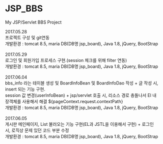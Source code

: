 # JSP_BBS
My JSP/Servlet BBS Project


2017.05.28<br>
프로젝트 구성 및 git연동<br>
개발환경 : tomcat 8.5, maria DB(DB명 jsp_board), Java 1.8, jQuery, BootStrap <br>
<br>
2017.05.29<br>
로그인 및 회원가입 프로세스 구현.(session 체크를 위해 filter 연동)<br>
개발환경 : tomcat 8.5, maria DB(DB명 jsp_board), Java 1.8, jQuery, BootStrap <br>
<br>
2017.06.04<br>
bbs_info 라는 테이블 생성 및 BoardInfoBean 및 BoardInfoDao 작성 + 글 작성 시, insert 되는 기능 구현.<br>
session 값 변경(userInfoBean) + jsp/servlet 호출 시, 리소스 경로 충돌나서 El 내장객체를 사용해서 해결 ${pageContext.request.contextPath}<br>
개발환경 : tomcat 8.5, maria DB(DB명 jsp_board), Java 1.8, jQuery, BootStrap <br>
<br>
2017.06.05<br>
게시판 메인페이지, List 불러오는 기능 구현(EL과 JSTL을 이용해서 구현) + 로그인 시, 로직상 문제 있던 코드 부분 수정<br>
개발환경 : tomcat 8.5, maria DB(DB명 jsp_board), Java 1.8, jQuery, BootStrap <br>